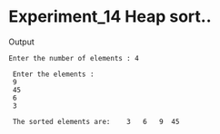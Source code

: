 # Experiment_14 Heap sort..

Output
```
Enter the number of elements : 4

 Enter the elements : 
 9
 45
 6
 3

 The sorted elements are:    3   6   9  45
